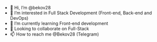 - 👋 Hi, I’m @bekov28
- 👀 I’m interested in Full Stack Development (Front-end, Back-end and DevOps)
- 🌱 I’m currently learning Front-end development
- 💞️ Looking to collaborate on Full-Stack
- 📫 How to reach me @Bekov28 (Telegram)

<!---
Bekov28/Bekov28 is a ✨ special ✨ repository because its `README.md` (this file) appears on your GitHub profile.
You can click the Preview link to take a look at your changes.
--->

